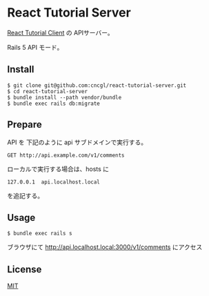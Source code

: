 # React Tutorial Server

[React Tutorial Client](https://github.com/cncgl/react-tutorial-client) の APIサーバー。

Rails 5 API モード。

## Install
```
$ git clone git@github.com:cncgl/react-tutorial-server.git
$ cd react-tutorial-server
$ bundle install --path vendor/bundle
$ bundle exec rails db:migrate
```

## Prepare
API を 下記のように api サブドメインで実行する。

```
GET http://api.example.com/v1/comments
```
ローカルで実行する場合は、hosts に
```
127.0.0.1  api.localhost.local
```
を追記する。

## Usage
```
$ bundle exec rails s
```
ブラウザにて http://api.localhost.local:3000/v1/comments にアクセス 

## License
[MIT](LICENSE)
